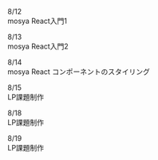 8/12<br>
  mosya React入門1<br>

8/13<br>
  mosya React入門2<br>

8/14<br>
  mosya React コンポーネントのスタイリング<br>

8/15<br>
  LP課題制作<br>

8/18<br>
  LP課題制作<br>

8/19<br>
  LP課題制作<br>
